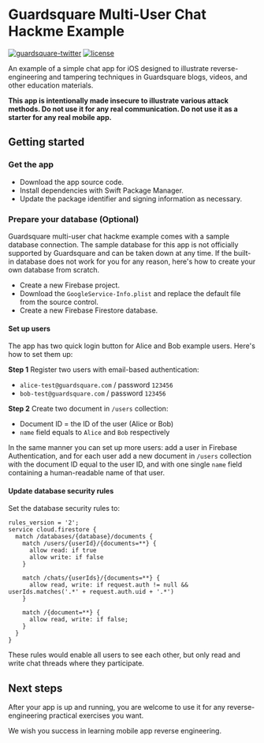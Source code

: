 # Guardsquare Multi-User Chat Hackme Example

[![guardsquare-twitter](https://img.shields.io/twitter/follow/guardsquare?style=social)](https://twitter.com/Guardsquare)
[![license](https://img.shields.io/badge/License-Apache%202.0-blue.svg)](LICENSE)

An example of a simple chat app for iOS designed to illustrate reverse-engineering and tampering techniques in Guardsquare blogs, videos, and other education materials.

**This app is intentionally made insecure to illustrate various attack methods. Do not use it for any real communication. Do not use it as a starter for any real mobile app.**

## Getting started

### Get the app

- Download the app source code.
- Install dependencies with Swift Package Manager.
- Update the package identifier and signing information as necessary.

### Prepare your database (Optional)

Guardsquare multi-user chat hackme example comes with a sample database connection. The sample database for this app is not officially supported by Guardsquare and can be taken down at any time. If the built-in database does not work for you for any reason, here's how to create your own database from scratch.

- Create a new Firebase project.
- Download the `GoogleService-Info.plist` and replace the default file from the source control.
- Create a new Firebase Firestore database.

#### Set up users

The app has two quick login button for Alice and Bob example users. Here's how to set them up:

**Step 1** Register two users with email-based authentication:

- `alice-test@guardsquare.com` / password `123456`
- `bob-test@guardsquare.com` / password `123456`

**Step 2** Create two document in `/users` collection:

- Document ID = the ID of the user (Alice or Bob)
- `name` field equals to `Alice` and `Bob` respectively

In the same manner you can set up more users: add a user in Firebase Authentication, and for each user add a new document in `/users` collection with the document ID equal to the user ID, and with one single `name` field containing a human-readable name of that user.

#### Update database security rules

Set the database security rules to:

```
rules_version = '2';
service cloud.firestore {
  match /databases/{database}/documents {
    match /users/{userId}/{documents=**} {
      allow read: if true
      allow write: if false
    }
    
    match /chats/{userIds}/{documents=**} {
      allow read, write: if request.auth != null && userIds.matches('.*' + request.auth.uid + '.*')
    }

    match /{document=**} {
      allow read, write: if false;
    }
  }
}
```

These rules would enable all users to see each other, but only read and write chat threads where they participate.

## Next steps

After your app is up and running, you are welcome to use it for any reverse-engineering practical exercises you want. 

We wish you success in learning mobile app reverse engineering.
